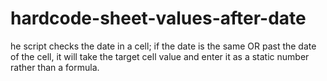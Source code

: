 # hardcode-sheet-values-after-date
he script checks the date in a cell; if the date is the same OR past the date of the cell, it will take the target cell value and enter it as a static number rather than a formula.
